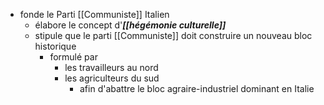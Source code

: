 - fonde le Parti [[Communiste]] Italien
    - élabore le concept d'***[[hégémonie culturelle]]***
    - stipule que le parti [[Communiste]] doit construire un nouveau bloc historique
      - formulé par
        - les travailleurs au nord
        - les agriculteurs du sud
          - afin d'abattre le bloc agraire-industriel dominant en Italie